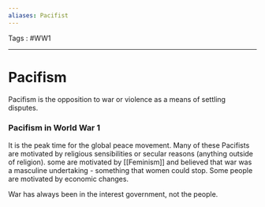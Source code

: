 ```yaml
---
aliases: Pacifist
---
```

Tags : #WW1
___
# Pacifism
Pacifism is the opposition to war or violence as a means of settling disputes.
### Pacifism in World War 1
It is the peak time for the global peace movement. Many of these Pacifists are motivated by religious sensibilities or secular reasons (anything outside of religion). some are motivated by [[Feminism]] and believed that war was a masculine undertaking - something that women could stop. Some people are motivated by economic changes.

War has always been in the interest government, not the people. 
